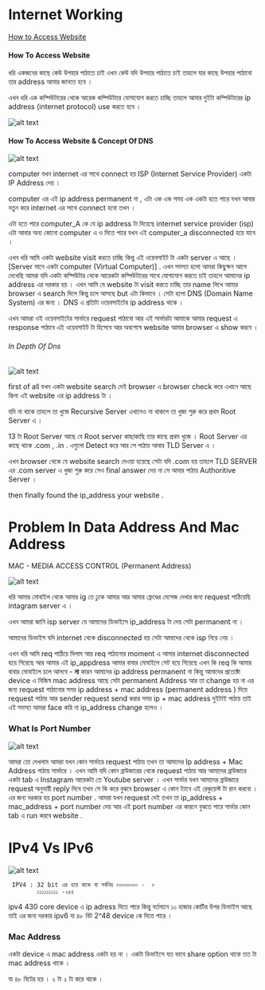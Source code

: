 # Internet Working

[How to Access Website](#how-to-access-website)
#### How To Access Website 

ধরি একজনের কাছে কেউ উপহার পাঠাতে চাই এখন কেউ যদি উপহার পাঠাতে চাই তাহলে  যার কাছে উপহার পাঠাবো তার address আমার জানতে হবে । 

এখন ধরি এক কম্পিউটারের থেকে আরেক কম্পিউটারে যোগাযোগ করতে চাচ্ছি তাহলে আমার দুইটা কম্পিউটারের ip address (internet protocol) use করতে হবে । 

![alt text](image.png)



#### How To Access Website & Concept Of DNS 

![alt text](image-1.png)

computer যখন internet এর সাথে connect হয় ISP (Internet Service Provider) একটা IP Address দেয় । 

computer এর এই ip address permanent না , এটা এক এক সময় এক একটা হতে পারে যখন আবার নতুন করে internet এর সাথে connect হবো তখন । 

এটা হতে পারে computer_A কে যে ip address টা দিয়েছে internet service provider (isp) এটা আবার অন্য কোনো computer এ ও দিতে পারে যখন এই computer_a disconnected হয়ে যাবে । 


এখন ধরি আমি একটা website visit করতে চাচ্ছি কিন্তু এই ওয়েবসাইট টা একটা server এ আছে । [Server মানে একটা computer (Virtual Computer)] . এখন সমস্যা হলো আমরা কিছুক্ষন আগে দেখেছি আমরা যদি একটা কম্পিউটার থেকে আরেকটা কম্পিউটারের সাথে যোগাযোগ করতে চাই তাহলে আমাদের ip address এর দরকার হয় । এখন আমি যে website টা visit করতে চাচ্ছি তার name লিখে আমার browser এ search দিলে কিন্তু চলে আসছে but এটা কিভাবে । 
সেটা হলো DNS (Domain Name System) এর জন্য । DNS এ প্রতিটা ওয়েবসাইটের ip address থাকে । 

এখন আমরা ওই ওয়েবসাইটের সার্ভারে request পাঠাবো আর এই সার্ভারটা আমাকে আমার request এ response পাঠাবে এই ওয়েবসাইট টা হিসেবে আর অবশেষে website আমার browser এ show করবে  । 


###### In Depth Of Dns 
![alt text](image-2.png)

first of all যখন একটা website search দেই browser এ browser check করে এখানে আছে কিনা এই website এর ip address টা । 

যদি না থাকে তাহলে তা খুজে Recursive Server এখানেও না থাকলে তা খুজা শুরু করে প্রথম Root Server এ । 

13 টা Root Server আছে যে Root server কাছাকাছি তার কাছে প্রথম খুজে । Root Server এর কাছে থাকে .com , .in . এগুলো Detect করে আর সে পাঠায় আবার TLD Server এ । 

এখন browser থেকে যে website search দেওয়া হয়েছে সেটা যদি .com হয় তাহলে TLD SERVER এর .com  server  এ খুজা শুরু করে সেও final answer দেয় না সে আবার পাঠায় Authoritive Server । 

then finally found the ip_address your website . 



# Problem In Data Address And Mac Address 

MAC - MEDIA ACCESS CONTROL (Permanent Address)

![alt text](image-3.png)

ধরি আমার মোবাইল থেকে আমার ig তে ঢুকে আমার আর আমার ফ্রেণ্ডের মেসেজ দেখার জন্য request পাঠিয়েছি  intagram server এ ।

এখন আমরা জানি isp server যে আমাদের ডিভাইসে ip_address টা দেয় সেটা permanent না । 

আমাদের ডিভাইস যদি internet থেকে disconnected হয় সেটা আমাদের থেকে isp নিয়ে নেয় । 

এখন ধরি আমি req পাঠিয়ে দিলাম আর req পাঠানোর moment এ আমার internet disconnected হয়ে গিয়েছে আর আমার এই ip_appdress আমার বাবার মোবাইলে সেট হয়ে গিয়েছে এখন কি req কি আমার বাবার মোবাইলে চলে আসবে - **না** কারন আমাদের ip address permanent না কিন্তু আমাদের প্রত্যেক্টা device এ নিজিস্ব mac address আছে সেটা permanent Address আর তা change হয় না এর জন্য request পাঠানোর সময় ip address   + mac address (permanent address ) দিয়ে request পাঠায় আর sender request send করার সময় ip + mac address দুইটাই পাঠায় তাই এই সমস্যা আমরা face করি না ip_address change হলেও । 



### What Is Port Number 

![alt text](image-4.png)

আমরা তো দেখলাম আমরা যখন কোন সার্ভারে request পাঠায় তখন তা আমাদের Ip address + Mac Address পাঠায় সার্ভারে । 
 এখন আমি যদি কোন ব্রাউজারের থেকে request পাঠায় আর আমাদের ব্রাউজারে একটা tab এ Instagram আরেকটা তে Youtube server । এখন  সার্ভার যখন আমাদের  ব্রাউজারে request অনুযায়ী reply দিবে তখন সে কি করে বুঝবে browser এ কোন ট্যাবে এই রেকুয়েস্ট টা রান করবো । এর জন্য দরকার হয় port number . আমরা যখন request দেই তখন তা ip_address + mac_address + port number দেয় আর এই port number এর কারনে বুঝতে পারে সার্ভার কোন tab এ run করবে website . 

 


 # IPv4 Vs IPv6 


 ![alt text](image-5.png)

```
 IPV4 : 32 bit এর হয়ে থাকে যা সর্বনিম্ন ০০০০০০০০ -  ০
        ১১১১১১১১১ -২৫৫ 
```
ipv4 430 core device এ ip adress দিতে পারে কিন্তু  বর্তমানে ১০ হাজার কোটির উপর ডিভাইস আছে তাই এর জন্য দরকার ipv6 যা ৪৮ বিট 2^48 device কে দিতে পারে । 


### Mac Address 

একটা device এ mac address একটা হয় না । একটা ডিভাইসে যত ভাবে share option থাকে তত টা mac address থাকে । 

যা ৪৮ বিটের হয় । ২ টা ২ টা করে থাকে । 

